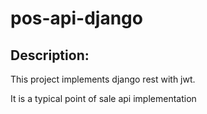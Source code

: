 # pos-api-django

Description:
---------------
This project implements django rest with jwt.

It is a typical point of sale api implementation

